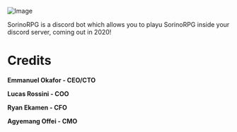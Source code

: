![Image](https://github.com/real-EOkafor/SorinoRPG/blob/main/Untitled%20(3).png)

SorinoRPG is a discord bot which allows you to playu SorinoRPG inside your discord server, coming out in 2020!


# Credits

  **Emmanuel Okafor - CEO/CTO**
  
  **Lucas Rossini - COO**
  
  **Ryan Ekamen - CFO**
 
  **Agyemang Offei - CMO**

